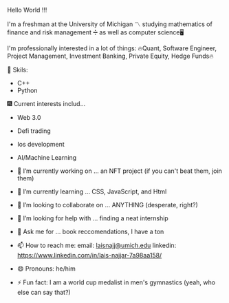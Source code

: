 Hello World !!! 

I'm a freshman at the University of Michigan 〽️ studying mathematics of finance and risk management ➗ as well as computer science🖥️

I'm professionally interested in a lot of things:
🔥Quant, Software Engineer, Project Management, Investment Banking, Private Equity, Hedge Funds🔥

🥅 Skils:
- C++
- Python

🎆 Current interests includ...
- Web 3.0 
- Defi trading
- Ios development
- AI/Machine Learning

- 🔭 I’m currently working on ... an NFT project (if you can't beat them, join them)
- 🌱 I’m currently learning ... CSS, JavaScript, and Html
- 👯 I’m looking to collaborate on ... ANYTHING (desperate, right?)
- 🤔 I’m looking for help with ... finding a neat internship
- 💬 Ask me for ... book reccomendations, I have a ton
- 📫 How to reach me: 
email: laisnajj@umich.edu
linkedin: https://www.linkedin.com/in/lais-najjar-7a98aa158/ 
- 😄 Pronouns: he/him
- ⚡ Fun fact: I am a world cup medalist in men's gymnastics (yeah, who else can say that?)

